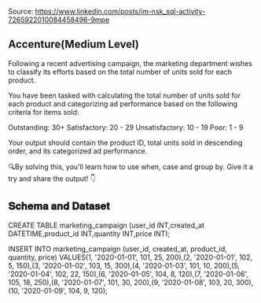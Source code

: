 Source: <https://www.linkedin.com/posts/im-nsk_sql-activity-7265922010084458496-9mpe>

## Accenture(Medium Level) 

Following a recent advertising campaign, the marketing department wishes to classify its efforts based on the total number of units sold for each product.

You have been tasked with calculating the total number of units sold for each product and categorizing ad performance based on the following criteria for items sold:

Outstanding: 30+
Satisfactory: 20 - 29
Unsatisfactory: 10 - 19
Poor: 1 - 9

Your output should contain the product ID, total units sold in descending order, and its categorized ad performance.

🔍By solving this, you'll learn how to use when, case and group by. Give it a try and share the output! 👇

## 𝐒𝐜𝐡𝐞𝐦𝐚 𝐚𝐧𝐝 𝐃𝐚𝐭𝐚𝐬𝐞𝐭

CREATE TABLE marketing_campaign (user_id INT,created_at DATETIME,product_id INT,quantity INT,price INT);

INSERT INTO marketing_campaign (user_id, created_at, product_id, quantity, price) VALUES(1, '2020-01-01', 101, 25, 200),(2, '2020-01-01', 102, 5, 150),(3, '2020-01-02', 103, 15, 300),(4, '2020-01-03', 101, 10, 200),(5, '2020-01-04', 102, 22, 150),(6, '2020-01-05', 104, 8, 120),(7, '2020-01-06', 105, 18, 250),(8, '2020-01-07', 101, 30, 200),(9, '2020-01-08', 103, 20, 300),(10, '2020-01-09', 104, 9, 120);
